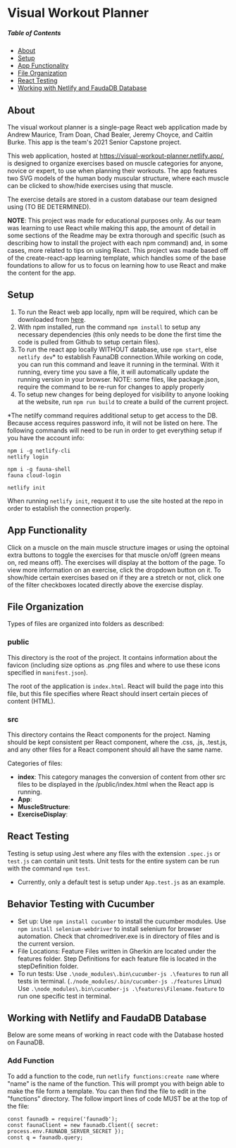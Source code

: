 # Visual Workout Planner
##### Table of Contents
* [About](#about)
* [Setup](#setup)
* [App Functionality](#app-functionality)
* [File Organization](#file-organization)
* [React Testing](#react-testing)
* [Working with Netlify and FaudaDB Database](#working-with-netlify-and-faudadb-database)
## About
The visual workout planner is a single-page React web application made by Andrew Maurice, Tram Doan, Chad Bealer, Jeremy Choyce, and Caitlin Burke. This app is the team's 2021 Senior Capstone project.

This web application, hosted at https://visual-workout-planner.netlify.app/, is designed to organize exercises based on muscle categories for anyone, novice or expert, to use when planning their workouts. The app features two SVG models of the human body muscular structure, where each muscle can be clicked to show/hide exercises using that muscle.

The exercise details are stored in a custom database our team designed using (TO BE DETERMINED). 

**NOTE**: This project was made for educational purposes only. As our team was learning to use React while making this app, the amount of detail in some sections of the Readme may be extra thorough and specific (such as describing how to install the project with each npm command) and, in some cases, more related to tips on using React. This project was made based off of the create-react-app learning template, which handles some of the base foundations to allow for us to focus on learning how to use React and make the content for the app.

## Setup
1. To run the React web app locally, npm will be required, which can be downloaded from [here](https://www.npmjs.com/get-npm).
2. With npm installed, run the command `npm install` to setup any necessary dependencies (this only needs to be done the first time the code is pulled from Github to setup certain files). 
3. To run the react app locally WITHOUT database, use `npm start`, else `netlify dev`* to establish FaunaDB connection.While working on code, you can run this command and leave it running in the terminal. With it running, every time you save a file, it will automatically update the running version in your browser. NOTE: some files, like package.json, require the command to be re-run for changes to apply properly
4. To setup new changes for being deployed for visibility to anyone looking at the website, run `npm run build` to create a build of the current project.

*The netilfy command requires additional setup to get access to the DB. Because access requires password info, it will not be listed on here. The following commands will need to be run in order to get everything setup if you have the account info:
```
npm i -g netlify-cli
netlify login

npm i -g fauna-shell
fauna cloud-login

netlify init
```
When running `netlify init`, request it to use the site hosted at the repo in order to establish the connection properly.

## App Functionality
Click on a muscle on the main muscle structure images or using the optoinal extra buttons to toggle the exercises for that muscle on/off (green means on, red means off). The exercises will display at the bottom of the page. To view more information on an exercise, click the dropdown button on it. To show/hide certain exercises based on if they are a stretch or not, click one of the filter checkboxes located directly above the exercise display.

## File Organization
Types of files are organized into folders as described:

### public
This directory is the root of the project. It contains information about the favicon (including size options as .png files and where to use these icons specified in `manifest.json`).

The root of the application is `index.html`. React will build the page into this file, but this file specifies where React should insert certain pieces of content (HTML). 

### src
This directory contains the React components for the project. Naming should be kept consistent per React component, where the .css, .js, .test.js, and any other files for a React component should all have the same name. 

Categories of files:
- **index**: This category manages the conversion of content from other src files to be displayed in the /public/index.html when the React app is running.
- **App**:
- **MuscleStructure**:
- **ExerciseDisplay**:


## React Testing
Testing is setup using Jest where any files with the extension `.spec.js` or `test.js` can contain unit tests. Unit tests for the entire system can be run with the command `npm test`.
- Currently, only a default test is setup under `App.test.js` as an example.

## Behavior Testing with Cucumber
- Set up:
Use `npm install cucumber` to install the cucumber modules.
Use `npm install selenium-webdriver` to install selenium for browser automation.
Check that chromedriver.exe is in directory of files and is the current version.
- File Locations:
Feature Files written in Gherkin are located under the features folder.
Step Definitions for each feature file is located in the stepDefinition folder. 
- To run tests:
Use `.\node_modules\.bin\cucumber-js .\features` to run all tests in terminal. (`./node_modules/.bin/cucumber-js ./features` Linux)
Use `.\node_modules\.bin\cucumber-js .\features\Filename.feature` to run one specific test in terminal.

## Working with Netlify and FaudaDB Database
Below are some means of working in react code with the Database hosted on FaunaDB.
### Add Function
To add a function to the code, run `netlify functions:create name` where "name" is the name of the function. This will prompt you with beign able to make the file form a template. You can then find the file to edit in the "functions" directory. The follow import lines of code MUST be at the top of the file:
```
const faunadb = require('faunadb');
const faunaClient = new faunadb.Client({ secret: process.env.FAUNADB_SERVER_SECRET });
const q = faunadb.query;
```
